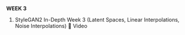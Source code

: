 **WEEK 3**
1. StyleGAN2 In-Depth Week 3
(Latent Spaces, Linear Interpolations, Noise Interpolations)
🎥 Video